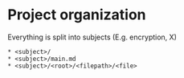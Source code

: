 # Project organization
Everything is split into subjects (E.g. encryption, X)
```
* <subject>/
* <subject>/main.md
* <subject>/<root>/<filepath>/<file>
```
